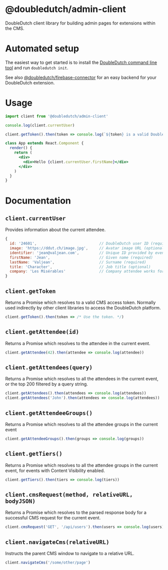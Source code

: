 @doubledutch/admin-client
======================

DoubleDutch client library for building admin pages for extensions within the CMS.

# Automated setup

The easiest way to get started is to install the [DoubleDutch command line tool](https://github.com/doubledutch/cli) and run `doubledutch init`.

See also [@doubledutch/firebase-connector](https://github.com/doubledutch/firebase-connector)
for an easy backend for your DoubleDutch extension.

# Usage

```jsx
import client from '@doubledutch/admin-client'

console.log(client.currentUser)

client.getToken().then(token => console.log(`${token} is a valid DoubleDutch CMS access token, usually used indirectly by other client libraries.`))

class App extends React.Component {
  render() {
    return (
      <div>
        <div>Hello {client.currentUser.firstName}</div>
      </div>
    )
  }
}
```

# Documentation

## `client.currentUser`

Provides information about the current attendee.

```javascript
{
  id: '24601',                            // DoubleDutch user ID (required)
  image: 'https://ddut.ch/image.jpg',     // Avatar image URL (optional)
  identifier: 'jean@valjean.com',         // Unique ID provided by event organizer (required)
  firstName: 'Jean',                      // Given name (required)
  lastName: 'Valjean',                    // Surname (required)
  title: 'Character',                     // Job title (optional)
  company: 'Les Misérables'               // Company attendee works for (optional)
}
```

## `client.getToken`

Returns a Promise which resolves to a valid CMS access token.  Normally used
indirectly by other client libraries to access the DoubleDutch platform.

```javascript
client.getToken().then(token => /* Use the token. */)
```

## `client.getAttendee(id)`

Returns a Promise which resolves to the attendee in the current event.

```javascript
client.getAttendee(42).then(attendee => console.log(attendee))
```

## `client.getAttendees(query)`

Returns a Promise which resolves to all the attendees in the current event, or
the top 200 filtered by a query string.

```javascript
client.getAttendees().then(attendees => console.log(attendees))
client.getAttendees('John').then(attendees => console.log(attendees))
```

## `client.getAttendeeGroups()`

Returns a Promise which resolves to all the attendee groups in the current event

```javascript
client.getAttendeeGroups().then(groups => console.log(groups))
```

## `client.getTiers()`

Returns a Promise which resolves to all the attendee groups in the current event,
for events with Content Visibility enabled.

```javascript
client.getTiers().then(tiers => console.log(tiers))
```

## `client.cmsRequest(method, relativeURL, bodyJSON)`

Returns a Promise which resolves to the parsed response body for a successful
CMS request for the current event.

```javascript
client.cmsRequest('GET', '/api/users').then(users => console.log(users))
```

## `client.navigateCms(relativeURL)`

Instructs the parent CMS window to navigate to a relative URL.

```javascript
client.navigateCms('/some/other/page')
```
